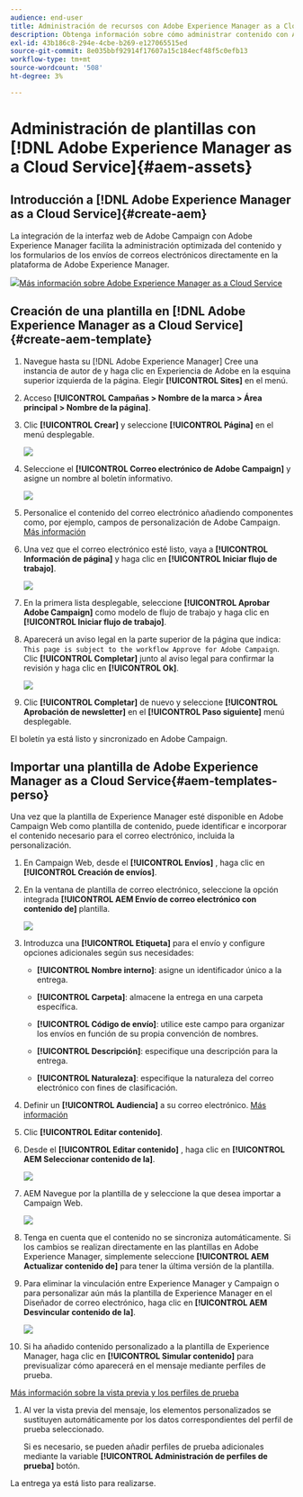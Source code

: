 ```yaml
---
audience: end-user
title: Administración de recursos con Adobe Experience Manager as a Cloud Service
description: Obtenga información sobre cómo administrar contenido con Adobe Experience Manager as a Cloud Service
exl-id: 43b186c8-294e-4cbe-b269-e127065515ed
source-git-commit: 8e035bbf92914f17607a15c184ecf48f5c0efb13
workflow-type: tm+mt
source-wordcount: '508'
ht-degree: 3%

---
```


# Administración de plantillas con [!DNL Adobe Experience Manager as a Cloud Service]{#aem-assets}

## Introducción a [!DNL Adobe Experience Manager as a Cloud Service]{#create-aem}

La integración de la interfaz web de Adobe Campaign con Adobe Experience Manager facilita la administración optimizada del contenido y los formularios de los envíos de correos electrónicos directamente en la plataforma de Adobe Experience Manager.

![](assets/do-not-localize/book.png)[Más información sobre Adobe Experience Manager as a Cloud Service](https://experienceleague.adobe.com/docs/experience-manager-cloud-service/content/sites/authoring/getting-started/quick-start.html?lang=en)

## Creación de una plantilla en [!DNL Adobe Experience Manager as a Cloud Service]{#create-aem-template}

1. Navegue hasta su [!DNL Adobe Experience Manager] Cree una instancia de autor de y haga clic en Experiencia de Adobe en la esquina superior izquierda de la página. Elegir **[!UICONTROL Sites]** en el menú.

1. Acceso **[!UICONTROL Campañas > Nombre de la marca > Área principal > Nombre de la página]**.

1. Clic **[!UICONTROL Crear]** y seleccione **[!UICONTROL Página]** en el menú desplegable.

   ![](assets/aem_1.png)

1. Seleccione el **[!UICONTROL Correo electrónico de Adobe Campaign]** y asigne un nombre al boletín informativo.

   ![](assets/aem_2.png)

1. Personalice el contenido del correo electrónico añadiendo componentes como, por ejemplo, campos de personalización de Adobe Campaign. [Más información](https://experienceleague.adobe.com/docs/experience-manager-65/content/sites/authoring/aem-adobe-campaign/campaign.html?lang=en#editing-email-content)

1. Una vez que el correo electrónico esté listo, vaya a **[!UICONTROL Información de página]** y haga clic en **[!UICONTROL Iniciar flujo de trabajo]**.

   ![](assets/aem_3.png)

1. En la primera lista desplegable, seleccione **[!UICONTROL Aprobar Adobe Campaign]** como modelo de flujo de trabajo y haga clic en **[!UICONTROL Iniciar flujo de trabajo]**.

1. Aparecerá un aviso legal en la parte superior de la página que indica: `This page is subject to the workflow Approve for Adobe Campaign`. Clic **[!UICONTROL Completar]** junto al aviso legal para confirmar la revisión y haga clic en **[!UICONTROL Ok]**.

   ![](assets/aem_4.png)

1. Clic **[!UICONTROL Completar]** de nuevo y seleccione **[!UICONTROL Aprobación de newsletter]** en el **[!UICONTROL Paso siguiente]** menú desplegable.

El boletín ya está listo y sincronizado en Adobe Campaign.

## Importar una plantilla de Adobe Experience Manager as a Cloud Service{#aem-templates-perso}

Una vez que la plantilla de Experience Manager esté disponible en Adobe Campaign Web como plantilla de contenido, puede identificar e incorporar el contenido necesario para el correo electrónico, incluida la personalización.

1. En Campaign Web, desde el **[!UICONTROL Envíos]** , haga clic en **[!UICONTROL Creación de envíos]**.

1. En la ventana de plantilla de correo electrónico, seleccione la opción integrada **[!UICONTROL AEM Envío de correo electrónico con contenido de]** plantilla.

   ![](assets/aem_5.png)

1. Introduzca una **[!UICONTROL Etiqueta]** para el envío y configure opciones adicionales según sus necesidades:

   * **[!UICONTROL Nombre interno]**: asigne un identificador único a la entrega.

   * **[!UICONTROL Carpeta]**: almacene la entrega en una carpeta específica.

   * **[!UICONTROL Código de envío]**: utilice este campo para organizar los envíos en función de su propia convención de nombres.

   * **[!UICONTROL Descripción]**: especifique una descripción para la entrega.

   * **[!UICONTROL Naturaleza]**: especifique la naturaleza del correo electrónico con fines de clasificación.

1. Definir un **[!UICONTROL Audiencia]** a su correo electrónico. [Más información](../email/create-email.md#define-audience)

1. Clic **[!UICONTROL Editar contenido]**.

1. Desde el **[!UICONTROL Editar contenido]** , haga clic en **[!UICONTROL AEM Seleccionar contenido de la]**.

   ![](assets/aem_6.png)

1. AEM Navegue por la plantilla de y seleccione la que desea importar a Campaign Web.

   ![](assets/aem_8.png)

1. Tenga en cuenta que el contenido no se sincroniza automáticamente. Si los cambios se realizan directamente en las plantillas en Adobe Experience Manager, simplemente seleccione **[!UICONTROL AEM Actualizar contenido de]** para tener la última versión de la plantilla.

1. Para eliminar la vinculación entre Experience Manager y Campaign o para personalizar aún más la plantilla de Experience Manager en el Diseñador de correo electrónico, haga clic en **[!UICONTROL AEM Desvincular contenido de la]**.

   ![](assets/aem_9.png)

1. Si ha añadido contenido personalizado a la plantilla de Experience Manager, haga clic en **[!UICONTROL Simular contenido]** para previsualizar cómo aparecerá en el mensaje mediante perfiles de prueba.

[Más información sobre la vista previa y los perfiles de prueba](../preview-test/preview-content.md)

1. Al ver la vista previa del mensaje, los elementos personalizados se sustituyen automáticamente por los datos correspondientes del perfil de prueba seleccionado.

   Si es necesario, se pueden añadir perfiles de prueba adicionales mediante la variable **[!UICONTROL Administración de perfiles de prueba]** botón.

La entrega ya está listo para realizarse.
